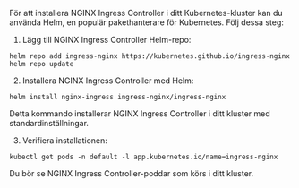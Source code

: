 För att installera NGINX Ingress Controller i ditt Kubernetes-kluster kan du använda Helm, en populär pakethanterare för Kubernetes. Följ dessa steg:

1. Lägg till NGINX Ingress Controller Helm-repo:

```
helm repo add ingress-nginx https://kubernetes.github.io/ingress-nginx
helm repo update
```

2. Installera NGINX Ingress Controller med Helm:

```
helm install nginx-ingress ingress-nginx/ingress-nginx

```

Detta kommando installerar NGINX Ingress Controller i ditt kluster med standardinställningar.

3. Verifiera installationen:

```
kubectl get pods -n default -l app.kubernetes.io/name=ingress-nginx
```

Du bör se NGINX Ingress Controller-poddar som körs i ditt kluster.
